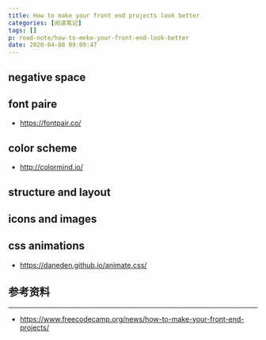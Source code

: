 ```yaml
---
title: How to make your front end projects look better
categories: [阅读笔记]
tags: []
p: read-note/how-to-meke-your-front-end-look-better
date: 2020-04-08 09:09:47
---
```


## negative space

## font paire

- <https://fontpair.co/>

<!-- more -->

## color scheme

- <http://colormind.io/>

## structure and layout

## icons and images

## css animations

- <https://daneden.github.io/animate.css/>

## 参考资料

---

- <https://www.freecodecamp.org/news/how-to-make-your-front-end-projects/>